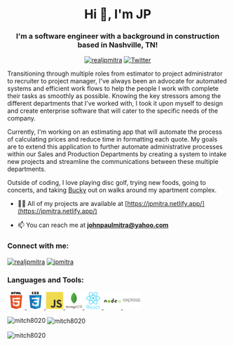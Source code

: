 <h1 align="center">Hi 👋, I'm JP</h1>
<h3 align="center">I'm a software engineer with a background in construction based in Nashville, TN!</h3>

<p align="center"> <a href="https://twitter.com/realjpmitra" target="blank"><img src="https://img.shields.io/twitter/follow/realjpmitra?logo=twitter&style=for-the-badge" alt="realjpmitra" /></a> <a href="https://twitter.com/intent/tweet?text=Wow:&url=https%3A%2F%2Fwww.codewars.com%2Fusers%2Fmitch8020%2Fbadges%2Flarge%3Ftheme%3Dlight"><img alt="Twitter" src="https://img.shields.io/twitter/url?style=for-the-badge"></a></p>

Transitioning through multiple roles from estimator to project administrator to recruiter to project manager, I've always been an advocate for automated systems and efficient work flows to help the people I work with complete their tasks as smoothly as possible. Knowing the key stressors among the different departments that I've worked with, I took it upon myself to design and create enterprise software that will cater to the specific needs of the company.

Currently, I'm working on an estimating app that will automate the process of calculating prices and reduce time in formatting each quote. My goals are to extend this application to further automate administrative processes within our Sales and Production Departments by creating a system to intake new projects and streamline the communications between these multiple departments.

Outside of coding, I love playing disc golf, trying new foods, going to concerts, and taking [Bucky](https://jpmitra.netlify.app/bucket.html) out on walks around my apartment complex.

- 👨‍💻 All of my projects are available at [https://jpmitra.netlify.app/](https://jpmitra.netlify.app/)

- 📫 You can reach me at **johnpaulmitra@yahoo.com**

<h3 align="left">Connect with me:</h3>
<p align="left">
<a href="https://twitter.com/realjpmitra" target="blank"><img align="center" src="https://raw.githubusercontent.com/rahuldkjain/github-profile-readme-generator/master/src/images/icons/Social/twitter.svg" alt="realjpmitra" height="30" width="40" /></a>
<a href="https://linkedin.com/in/jpmitra" target="blank"><img align="center" src="https://raw.githubusercontent.com/rahuldkjain/github-profile-readme-generator/master/src/images/icons/Social/linked-in-alt.svg" alt="jpmitra" height="30" width="40" /></a>
</p>

<h3 align="left">Languages and Tools:</h3>
<p align="left"> 
    <a href="https://www.w3.org/html/" target="_blank" rel="noreferrer"> <img src="https://raw.githubusercontent.com/devicons/devicon/master/icons/html5/html5-original-wordmark.svg" alt="html5" width="40" height="40"/> </a> 
  <a href="https://www.w3schools.com/css/" target="_blank" rel="noreferrer"> <img src="https://raw.githubusercontent.com/devicons/devicon/master/icons/css3/css3-original-wordmark.svg" alt="css3" width="40" height="40"/> </a> 
  <a href="https://developer.mozilla.org/en-US/docs/Web/JavaScript" target="_blank" rel="noreferrer"> <img src="https://raw.githubusercontent.com/devicons/devicon/master/icons/javascript/javascript-original.svg" alt="javascript" width="40" height="40"/> </a> 
  <a href="https://www.mongodb.com/" target="_blank" rel="noreferrer"> <img src="https://raw.githubusercontent.com/devicons/devicon/master/icons/mongodb/mongodb-original-wordmark.svg" alt="mongodb" width="40" height="40"/> </a>
    <a href="https://reactjs.org/" target="_blank" rel="noreferrer"> <img src="https://raw.githubusercontent.com/devicons/devicon/master/icons/react/react-original-wordmark.svg" alt="react" width="40" height="40"/> </a>
  <a href="https://nodejs.org" target="_blank" rel="noreferrer"> <img src="https://raw.githubusercontent.com/devicons/devicon/master/icons/nodejs/nodejs-original-wordmark.svg" alt="nodejs" width="40" height="40"/> </a>
  <a href="https://expressjs.com" target="_blank" rel="noreferrer"> <img src="https://raw.githubusercontent.com/devicons/devicon/master/icons/express/express-original-wordmark.svg" alt="express" width="40" height="40"/> </a> 
</p>

<p><img align="left" src="https://github-readme-stats.vercel.app/api/top-langs?username=mitch8020&show_icons=true&locale=en&layout=compact" alt="mitch8020" /></p>

<p>&nbsp;<img align="center" src="https://github-readme-stats.vercel.app/api?username=mitch8020&show_icons=true&locale=en" alt="mitch8020" /></p>

<p><img align="center" src="https://github-readme-streak-stats.herokuapp.com/?user=mitch8020&" alt="mitch8020" /></p>
